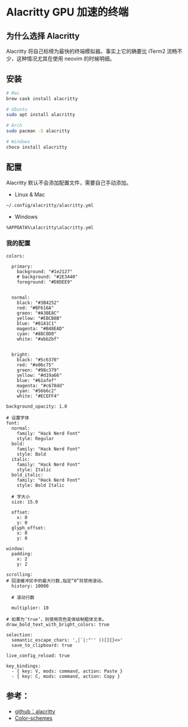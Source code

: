 # Alacritty GPU 加速的终端

## 为什么选择 Alacritty

Alacritty 将自己标榜为最快的终端模拟器。事实上它的确要比 iTerm2 流畅不少，这种情况尤其在使用 neovim 的时候明细。

## 安装


```sh
# Mac 
brew cask install alacritty

# Ubuntu
sudo apt install alacritty

# Arch
sudo pacman -S alacritty

# Windows
choco install alacritty
```

## 配置
Alacritty 默认不会添加配置文件，需要自己手动添加。

- Linux & Mac

```sh
~/.config/alacritty/alacritty.yml
```

- Windows

```
%APPDATA%\alacritty\alacritty.yml
```

### 我的配置

```
colors:

  primary:
    background: "#1e2127"
    # background: "#2E3440"
    foreground: "#D8DEE9"


  normal:
    black: "#3B4252"
    red: "#BF616A"
    green: "#A3BE8C"
    yellow: "#EBCB8B"
    blue: "#81A1C1"
    magenta: "#B48EAD"
    cyan: "#88C0D0"
    white: "#abb2bf"

  
  bright:
    black: "#5c6370"
    red: "#e06c75"
    green: "#98c379"
    yellow: "#d19a66"
    blue: "#61afef"
    magenta: "#c678dd"
    cyan: "#56b6c2"
    white: "#ECEFF4"

background_opacity: 1.0

# 设置字体
font:
  normal:
    family: "Hack Nerd Font"
    style: Regular
  bold:
    family: "Hack Nerd Font"
    style: Bold
  italic:
    family: "Hack Nerd Font"
    style: Italic
  bold_italic:
    family: "Hack Nerd Font"
    style: Bold Italic

  # 字大小
  size: 15.0 

  offset:
    x: 0
    y: 0
  glyph_offset:
    x: 0
    y: 0

window:
  padding:
    x: 2
    y: 2

scrolling:
# 回滚缓冲区中的最大行数,指定“0”将禁用滚动。
  history: 10000

  # 滚动行数 

  multiplier: 10

# 如果为‘true’，则使用亮色变体绘制粗体文本。
draw_bold_text_with_bright_colors: true

selection:
  semantic_escape_chars: ',│`|:"'' ()[]{}<>'
  save_to_clipboard: true

live_config_reload: true

key_bindings:
  - { key: V, mods: command, action: Paste }
  - { key: C, mods: command, action: Copy }
```

## 参考：
- [github：alacritty](https://github.com/alacritty/alacritty)
- [Color-schemes](https://github.com/alacritty/alacritty/wiki/Color-schemes)

